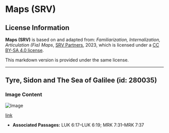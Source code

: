 # Maps (SRV)

## License Information

**Maps (SRV)** is based on and adapted from: _Familiarization, Internalization, Articulation (Fia) Maps_, [SRV Partners](https://srvpartners.org/home/), 2023, which is licensed under a [CC BY-SA 4.0 license](https://creativecommons.org/licenses/by-sa/4.0/legalcode.en).

This markdown version is provided under the same license.



--------------------------------

## Tyre, Sidon and The Sea of Galilee (id: 280035)

### Image Content

![Image](https://cdn.aquifer.bible/aquifer-content/resources/FIAMaps/tyre-sidon-and-the-sea-of-galilee.jpg)

[link](https://cdn.aquifer.bible/aquifer-content/resources/FIAMaps/tyre-sidon-and-the-sea-of-galilee.jpg)

* **Associated Passages:** LUK 6:17–LUK 6:19; MRK 7:31–MRK 7:37

